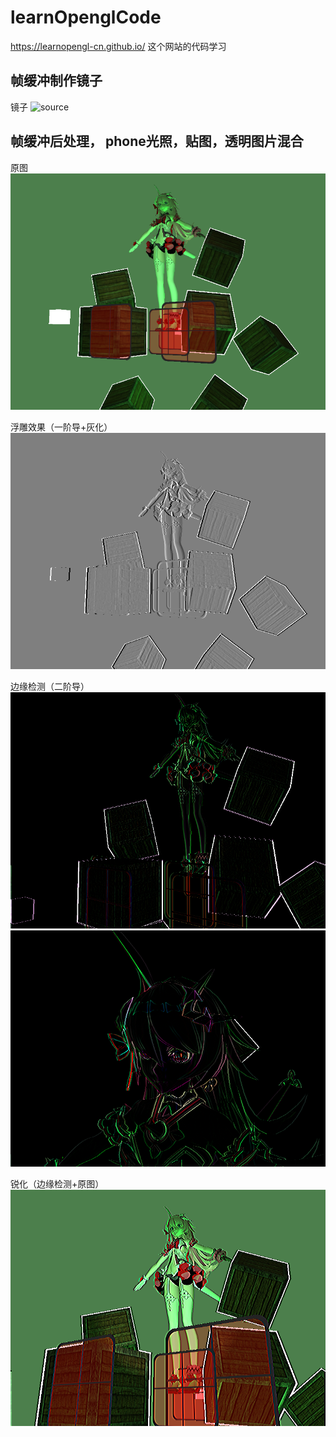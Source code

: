 # learnOpenglCode
https://learnopengl-cn.github.io/ 这个网站的代码学习

## 帧缓冲制作镜子
镜子
![source](./pic/frameBufferMirrorTest1.gif)


## 帧缓冲后处理， phone光照，贴图，透明图片混合

原图
![source](./pic/frameBufferTest_2019-12-17_01-40-26-38.png)

浮雕效果（一阶导+灰化）
![source](./pic/frameBufferTest_2019-12-17_01-41-39-26.png)

边缘检测（二阶导）
![source](./pic/frameBufferTest_2019-12-17_01-43-01-33.png)
![source](./pic/frameBufferTest_2019-12-17_01-43-08-83.png)

锐化（边缘检测+原图）
![source](./pic/frameBufferTest_2019-12-17_01-47-21-77.png)
